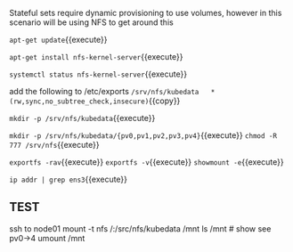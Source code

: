 Stateful sets require dynamic provisioning to use volumes,  however in this scenario will be using NFS to get around this

`apt-get update`{{execute}}

`apt-get install nfs-kernel-server`{{execute}}

`systemctl status nfs-kernel-server`{{execute}}

add the following to /etc/exports
`/srv/nfs/kubedata   *(rw,sync,no_subtree_check,insecure)`{{copy}}


`mkdir -p /srv/nfs/kubedata`{{execute}}

`mkdir -p /srv/nfs/kubedata/{pv0,pv1,pv2,pv3,pv4}`{{execute}}
`chmod -R 777 /srv/nfs`{{execute}}

`exportfs -rav`{{execute}}
`exportfs -v`{{execute}}
`showmount -e`{{execute}}

`ip addr | grep ens3`{{execute}}

## TEST
ssh to node01
mount -t nfs /<ip>:/src/nfs/kubedata  /mnt
ls /mnt  # show see pv0->4
umount /mnt